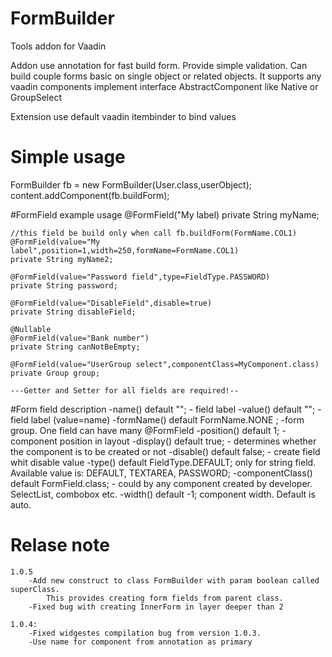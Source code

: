 # FormBuilder
Tools addon for Vaadin

Addon use annotation for fast build form.
Provide simple validation.
Can build couple forms basic on single object or related objects.
It supports any vaadin components implement interface AbstractComponent like Native or GroupSelect

Extension use default vaadin itembinder to bind values

# Simple usage
FormBuilder<User> fb = new FormBuilder<User>(User.class,userObject);
content.addComponent(fb.buildForm);

#FormField example usage
	@FormField("My label)
	private String myName;
	
	//this field be build only when call fb.buildForm(FormName.COL1)
	@FormField(value="My label",position=1,width=250,formName=FormName.COL1) 
	private String myName2;
	
	@FormField(value="Password field",type=FieldType.PASSWORD)
	private String password;
	
	@FormField(value="DisableField",disable=true)
	private String disableField;
	
	@Nullable
	@FormField(value="Bank number")
	private String canNotBeEmpty;
	
	@FormField(value="UserGroup select",componentClass=MyComponent.class)
	private Group group;
	
	---Getter and Setter for all fields are required!--
	
#Form field description
	-name() default "";  - field label
	-value() default ""; - field label (value=name)
	-formName() default FormName.NONE ; -form group. One field can have many @FormField
	-position() default 1; - component position in layout
	-display() default true; - determines whether the component is to be created or not
	-disable() default false; - create field whit disable value
	-type() default FieldType.DEFAULT; 
		only for string field. Available value is:
		DEFAULT, TEXTAREA, PASSWORD;
	-componentClass() default FormField.class; - could by any component created by developer. SelectList, combobox etc.
	-width() default -1; component width. Default is auto.

# Relase note
	1.0.5
		-Add new construct to class FormBuilder with param boolean called superClass.
    		This provides creating form fields from parent class.
		-Fixed bug with creating InnerForm in layer deeper than 2

	1.0.4:
		-Fixed widgestes compilation bug from version 1.0.3.
		-Use name for component from annotation as primary